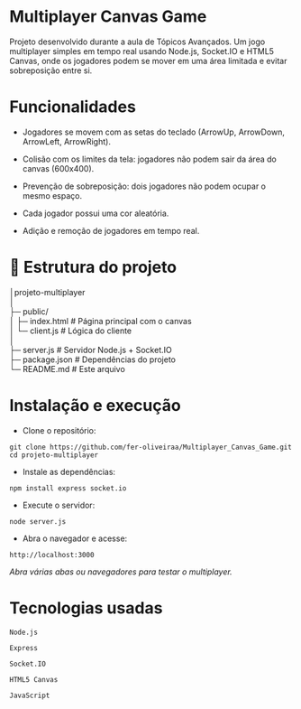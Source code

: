 # ﻿Multiplayer Canvas Game #
Projeto desenvolvido durante a aula de Tópicos Avançados.
Um jogo multiplayer simples em tempo real usando Node.js, Socket.IO e HTML5 Canvas, onde os jogadores podem se mover em uma área limitada e evitar sobreposição entre si.

# Funcionalidades
- Jogadores se movem com as setas do teclado (ArrowUp, ArrowDown, ArrowLeft, ArrowRight).

- Colisão com os limites da tela: jogadores não podem sair da área do canvas (600x400).

- Prevenção de sobreposição: dois jogadores não podem ocupar o mesmo espaço.

- Cada jogador possui uma cor aleatória.

- Adição e remoção de jogadores em tempo real.

# 📂 Estrutura do projeto
│projeto-multiplayer <br>
│<br>
├─ public/<br>
│ ├─ index.html # Página principal com o canvas <br>
│ └─ client.js # Lógica do cliente<br>
│<br>
├─ server.js # Servidor Node.js + Socket.IO <br>
├─ package.json # Dependências do projeto <br>
└─ README.md # Este arquivo <br>

# Instalação e execução
- Clone o repositório:

```git clone https://github.com/fer-oliveiraa/Multiplayer_Canvas_Game.git``` <br>
```cd projeto-multiplayer```

- Instale as dependências:

```npm install express socket.io```

 - Execute o servidor:

```node server.js```

- Abra o navegador e acesse:

```http://localhost:3000```

*Abra várias abas ou navegadores para testar o multiplayer.*

# Tecnologias usadas
```Node.js```

```Express```

```Socket.IO```

```HTML5 Canvas```

```JavaScript```

